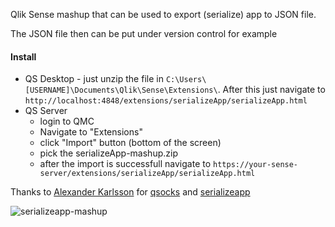 Qlik Sense mashup that can be used to export (serialize) app to JSON file. 

The JSON file then can be put under version control for example

#### Install
* QS Desktop - just unzip the file in `C:\Users\[USERNAME]\Documents\Qlik\Sense\Extensions\`. After this just navigate to `http://localhost:4848/extensions/serializeApp/serializeApp.html`
* QS Server 
  - login to QMC 
  - Navigate to "Extensions"
  - click "Import" button (bottom of the screen)
  - pick the serializeApp-mashup.zip
  - after the import is successfull navigate to `https://your-sense-server/extensions/serializeApp/serializeApp.html`

Thanks to [Alexander Karlsson](https://twitter.com/mindspank) for [qsocks](https://github.com/mindspank/qsocks) and [serializeapp](https://github.com/mindspank/serializeapp)

![serializeapp-mashup](https://raw.githubusercontent.com/countnazgul/serializeApp-mashup/master/serializeApp-mashup.png)
